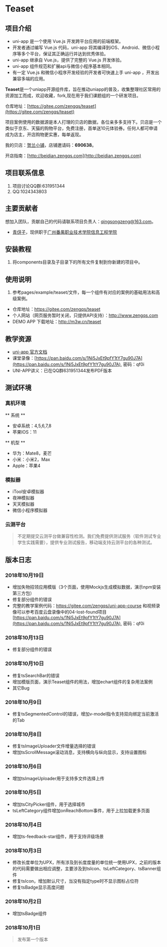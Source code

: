 # Teaset

## 项目介绍

- uni-app 是一个使用 Vue.js 开发跨平台应用的前端框架。
- 开发者通过编写 Vue.js 代码，uni-app 将其编译到iOS、Android、微信小程序等多个平台，保证其正确运行并达到优秀体验。
- uni-app 继承自 Vue.js，提供了完整的 Vue.js 开发体验。
- uni-app 组件规范和扩展api与微信小程序基本相同。
- 有一定 Vue.js 和微信小程序开发经验的开发者可快速上手 uni-app ，开发出兼容多端的应用。



**Teaset**是一个uniapp开源组件库，旨在推动uniapp的普及，收集整理社区常用的资源加工而成，欢迎收藏，fork,现在用于我们课题组的一个研发项目。

仓库地址：[https://gitee.com/zengqs/teaset](https://gitee.com/zengqs/teaset)

项目案例使用的数据源是本人打理的贝店的数据，各位亲多多支持下。贝店是一个类似于京东、天猫的购物平台，免费注册，首单送10元体验券。任何人都可申请成为店主，开店购物更实惠，每单返现。

我的贝店：[贺兰小铺](https://m.beidian.com/shop/shopkeeper.html?shop_id=682731)，店铺邀请码：**690638**。

开店指南：[http://beidian.zengqs.com](http://beidian.zengqs.com)


## 项目联系信息

1. 项目讨论QQ群:631951344
3. QQ:1024343803

## 主要贡献者

想加入团队，贡献自己的代码请联系项目负责人：qingsongzeng@163.com。

- [青伢子](mailto:qingsongzeng@163.com)，现供职于[广州番禺职业技术学院信息工程学院](http://www.gzpyp.edu.cn)


## 安装教程

1. 将components目录及子目录下的所有文件复制到你新建的项目中。

## 使用说明

1. 参考pages/example/teaset/文件，每一个组件有对应的案例的基础用法和高级案例。

* 仓库地址：https://gitee.com/zengqs/teaset
* 个人网站（网页服务暂时关闭，只提供API支持）：http://www.zengqs.com
* DEMO APP 下载地址：http://m3w.cn/teaset

## 教学资源

- [uni-app 官方文档](https://uniapp.dcloud.io)
- 课堂录像：[https://pan.baidu.com/s/1Ni5JxEt9pfY1tY7gu90J7A](https://pan.baidu.com/s/1Ni5JxEt9pfY1tY7gu90J7A), 密码：qf0i
- UNI-APP讲义：已在QQ群631951344发布PDF版本

## 测试环境

### 真机环境

** 系统 **
- 安卓系统：4,5,6,7,8
- 苹果IOS：11

** 机型 **
- 华为：Mate8，麦芒
- 小米：小米2，Max
- Apple：苹果4

### 模拟器

- iTool安卓模拟器
- 夜神模拟器
- 天天模拟器
- 微信小程序模拟器

### 云测平台
> 不定期提交云测平台做兼容性检测。我们免费提供测试服务（软件测试专业学生实践需要），提供专业测试报告，移动端支持云测平台的各种测试。

## 版本日志
### 2018年10月19日
- 增加失物招领应用模版（3个页面，使用Mockjs生成模拟数据，演示npm安装第三方包）
- 修复部分组件的错误
- 完整的教学案例代码：https://gitee.com/zengqs/uni-app-course 和视频录像可以参考百度云盘录像中的04-lost-found项目 [https://pan.baidu.com/s/1Ni5JxEt9pfY1tY7gu90J7A](https://pan.baidu.com/s/1Ni5JxEt9pfY1tY7gu90J7A), 密码：qf0i

### 2018年10月13日
- 修复部分组件的错误

### 2018年10月10日
- 修复tsSearchBar的错误
- 增加模版页面，演示Teaset组件的用法，增加echart组件的复杂用法案例
- 其它Bug

### 2018年10月9日
- 修复tsSegmentedControl的错误，增加v-model指令支持双向绑定当前激活的Tab

### 2018年10月8日
- 修复tsImageUploader文件增量选择的错误
- 增加tsScrollMessage滚动消息，支持横向与纵向显示，支持设置图标

### 2018年10月6日
- 增加tsImageUploader用于支持多文件选择上传

### 2018年10月5日
- 增加tsCityPicker组件，用于选择城市
- tsLeftCategory组件增加onReachBottom事件，用于上拉加载更多页面

### 2018年10月4日
- 增加ts-feedback-star组件，用于支持评级场景

### 2018年10月3日
- 修改长度单位为UPX，所有涉及到长度度量的单位统一使用UPX，之前的版本的代码需要做出相应调整，主要涉及到tsIcon、tsLeftCategory、tsBanner组件
- 修复tsIcon，增加默认尺寸，当没有指定type时不显示图标占位符
- 修复tsBadge显示高度问题

### 2018年10月2日
- 增加tsBadge组件


### 2018年10月1日
> 发布第一个版本